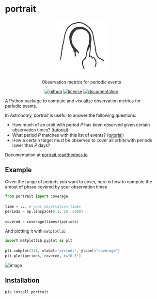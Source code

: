 # portrait

<p align="center">
    <img src="docs/_static/illu.png" height="180">
</p>

<p align="center">
  Observation metrics for periodic events
  <br>
  <p align="center">
    <a href="https://github.com/lgrcia/portrait">
      <img src="https://img.shields.io/badge/github-lgrcia/portrait-blue.svg?style=flat" alt="github"/></a>
    <a href="">
      <img src="https://img.shields.io/badge/license-MIT-lightgray.svg?style=flat" alt="license"/></a>
    <a href="https://portrait.readthedocs.io">
      <img src="https://img.shields.io/badge/documentation-black.svg?style=flat" alt="documentation"/></a>
  </p>
</p>

A Python package to compute and visualize observation metrics for periodic events.

In Astronomy, *portrait* is useful to answer the following questions:
- How much of an orbit with period $P$ has been observed given certain observation times? ([tutorial](https://portrait.readthedocs.io/en/latest/coverage.html))
- What period $P$ matches with this list of events? ([tutorial](https://portrait.readthedocs.io/en/latest/periodmatch.html))
- How a certain target must be observed to cover all orbits with periods lower than $P$ days?

Documentation at [portrait.readthedocs.io](https://portrait.readthedocs.io)

## Example
Given the range of periods you want to cover, here is how to compute the amout of phase covered by your observation times
```python
from portrait import coverage

time = ... # your observation times
periods = np.linspace(0.1, 10, 2000)

covered = coverage(times)(periods) 
```
And plotting it with `matplotlib`
```python
import matplotlib.pyplot as plt

plt.subplot(111, xlabel="periods", ylabel="coverage")
plt.plot(periods, covered, c="0.5")
```

![image](https://github.com/lgrcia/portrait/assets/20612771/b1fdf523-c0ea-41fe-9b9f-246c9f77d7e6)

## Installation

```bash
pip install portrait
```
